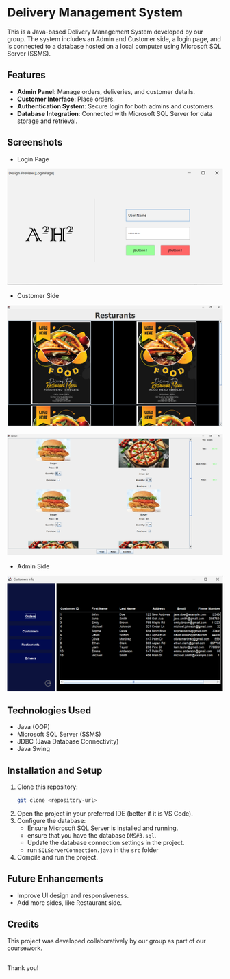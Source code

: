 # Delivery Management System

This is a Java-based Delivery Management System developed by our group. The system includes an Admin and Customer side, a login page, and is connected to a database hosted on a local computer using Microsoft SQL Server (SSMS).

## Features

- **Admin Panel**: Manage orders, deliveries, and customer details.
- **Customer Interface**: Place orders.
- **Authentication System**: Secure login for both admins and customers.
- **Database Integration**: Connected with Microsoft SQL Server for data storage and retrieval.

## Screenshots

- Login Page

![alt text](<src/images/Screenshots/Screenshot 2025-01-28 141949.png>)

- Customer Side

![alt text](<src/images/Screenshots/Screenshot 2025-02-09 193110.png>)

![alt text](<src/images/Screenshots/Screenshot 2025-02-09 193143.png>)

- Admin Side

![alt text](<src\images\Screenshots\Screenshot 2025-01-28 111057.png>)

## Technologies Used

- Java (OOP)
- Microsoft SQL Server (SSMS)
- JDBC (Java Database Connectivity)
- Java Swing

## Installation and Setup

1. Clone this repository:
   ```bash
   git clone <repository-url>
   ```
2. Open the project in your preferred IDE (better if it is VS Code).
3. Configure the database:
   - Ensure Microsoft SQL Server is installed and running.
   - ensure that you have the database `DMS#3.sql`.
   - Update the database connection settings in the project.
   - run `SQLServerConnection.java` in the `src` folder
4. Compile and run the project.

## Future Enhancements

- Improve UI design and responsiveness.
- Add more sides, like Restaurant side.

## Credits

This project was developed collaboratively by our group as part of our coursework.

##

Thank you!
